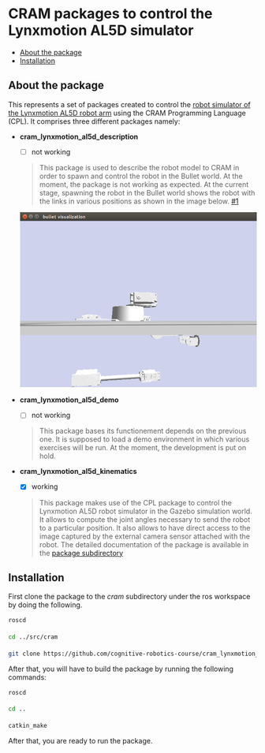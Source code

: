 # CRAM packages to control the Lynxmotion AL5D simulator
- [About the package](#about-the-package)
- [Installation](#installation)

## About the package

This represents a set of packages created to control the [robot simulator of the Lynxmotion AL5D robot arm](https://github.com/cognitive-robotics-course/lynxmotion_al5d_description) using the CRAM Programming Language (CPL). It comprises three different packages namely:

+ **cram_lynxmotion_al5d_description**
    + [ ] not working
    > This package is used to describe the robot model to CRAM in order to spawn and control the robot in the Bullet world. At the moment, the package is not working as expected. At the current stage, spawning the robot in the Bullet world shows the robot with the links in various positions as shown in the image below. [#1](https://github.com/cognitive-robotics-course/cram_lynxmotion_al5d/issues/1)
    
    ![Visualization of the robot in the Bullet world ](screenshots/bullet_visualization.png?raw=true)

+ **cram_lynxmotion_al5d_demo**
    + [ ] not working
    > This package bases its functionement depends on the previous one. It is supposed to load a demo environment in which various exercises will be run. At the moment, the development is put on hold.

+ **cram_lynxmotion_al5d_kinematics**
    + [x] working
    > This package makes use of the CPL package to control the Lynxmotion AL5D robot simulator in the Gazebo simulation world. It allows to compute the joint angles necessary to send the robot to a particular position. It also allows to have direct access to the image captured by the external camera sensor attached with the robot. The detailed documentation of the package is available in the [package subdirectory](cram_lynxmotion_al5d_kinematics/)

## Installation
First clone the package to the *cram* subdirectory under the ros workspace by doing the following.
```bash
roscd

cd ../src/cram

git clone https://github.com/cognitive-robotics-course/cram_lynxmotion_al5d.git
```

After that, you will have to build the package by running the following commands:

```bash 
roscd

cd ..

catkin_make
```
After that, you are ready to run the package.
